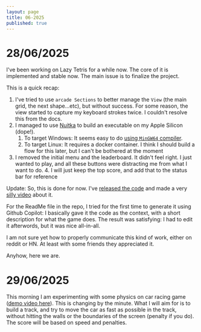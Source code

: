 ```yaml
---
layout: page
title: 06-2025
published: true
---
```


# 28/06/2025

I've been working on Lazy Tetris for a while now. The core of it is implemented and stable now. The main issue is to finalize the project.

This is a quick recap:
1. I've tried to use `arcade Sections` to better manage the `View` (the main grid, the next shape...etc), but without success. For some reason, the view started to capture my keyboard strokes twice. I couldn't resolve this from the docs.
2. I managed to use [Nuitka](https://nuitka.net/) to build an executable on my Apple Silicon (dope!). 
   1. To target Windows: It seems easy to do [using `MinGW64` compiler](https://nuitka.net/user-documentation/user-manual.html).
   2. To target Linux: It requires a docker container. I think I should build a flow for this later, but I can't be bothered at the moment
3. I removed the initial menu and the leaderboard. It didn't feel right. I just wanted to play, and all these buttons were distracting me from what I want to do.
   4. I will just keep the top score, and add that to the status bar for reference

Update:
So, this is done for now. I've [released the code](https://github.com/osm3000/Lazy-Tetris) and made a very [silly video](https://github.com/osm3000/Lazy-Tetris) about it. 

For the ReadMe file in the repo, I tried for the first time to generate it using Github Copilot: I basically gave it the code as the context, with a short description for what the game does. The result was satisfying: I had to edit it afterwords, but it was nice all-in-all.

I am not sure yet how to properly communicate this kind of work, either on reddit or HN. At least with some friends they appreciated it.

Anyhow, here we are.

# 29/06/2025
This morning I am experimenting with some physics on car racing game ([demo video here](https://youtu.be/2-mM0LrlAq8)). This is changing by the minute. 
What I will aim for is to build a track, and try to move the car as fast as possible in the track, without hitting the walls or the boundaries of the screen (penalty if you do).
The score will be based on speed and penalties.